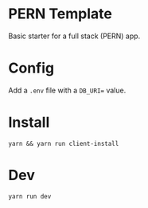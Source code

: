 # PERN Template

Basic starter for a full stack (PERN) app.

# Config

Add a `.env` file with a `DB_URI=` value.

# Install

`yarn && yarn run client-install`

# Dev

`yarn run dev`
